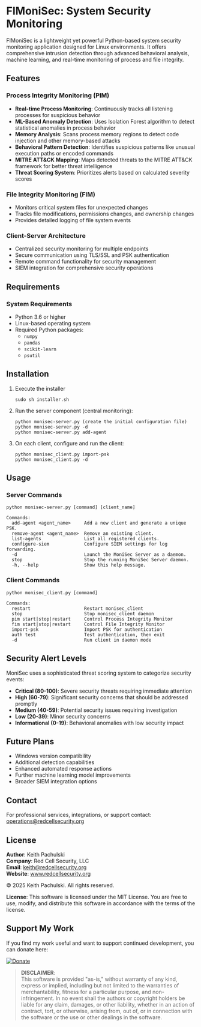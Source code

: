 # FIMoniSec: System Security Monitoring

FIMoniSec is a lightweight yet powerful Python-based system security monitoring application designed for Linux environments. It offers comprehensive intrusion detection through advanced behavioral analysis, machine learning, and real-time monitoring of process and file integrity.

## Features

### Process Integrity Monitoring (PIM)
- **Real-time Process Monitoring**: Continuously tracks all listening processes for suspicious behavior
- **ML-Based Anomaly Detection**: Uses Isolation Forest algorithm to detect statistical anomalies in process behavior
- **Memory Analysis**: Scans process memory regions to detect code injection and other memory-based attacks
- **Behavioral Pattern Detection**: Identifies suspicious patterns like unusual execution paths or encoded commands
- **MITRE ATT&CK Mapping**: Maps detected threats to the MITRE ATT&CK framework for better threat intelligence
- **Threat Scoring System**: Prioritizes alerts based on calculated severity scores

### File Integrity Monitoring (FIM)
- Monitors critical system files for unexpected changes
- Tracks file modifications, permissions changes, and ownership changes
- Provides detailed logging of file system events

### Client-Server Architecture
- Centralized security monitoring for multiple endpoints
- Secure communication using TLS/SSL and PSK authentication
- Remote command functionality for security management
- SIEM integration for comprehensive security operations

## Requirements

### System Requirements
- Python 3.6 or higher
- Linux-based operating system
- Required Python packages:
  - `numpy`
  - `pandas`
  - `scikit-learn`
  - `psutil`

## Installation

1. Execute the installer
    ```
    sudo sh installer.sh

4. Run the server component (central monitoring):
   ```
   python monisec-server.py (create the initial configuration file)
   python monisec-server.py -d
   python monisec-server.py add-agent
   ```

5. On each client, configure and run the client:
   ```
   python monisec_client.py import-psk
   python monisec_client.py -d
   ```

## Usage

### Server Commands
```
python monisec-server.py [command] [client_name]

Commands:
  add-agent <agent_name>     Add a new client and generate a unique PSK.
  remove-agent <agent_name>  Remove an existing client.
  list-agents                List all registered clients.
  configure-siem             Configure SIEM settings for log forwarding.
  -d                         Launch the MoniSec Server as a daemon.
  stop                       Stop the running MoniSec Server daemon.
  -h, --help                 Show this help message.
```

### Client Commands
```
python monisec_client.py [command]

Commands:
  restart                    Restart monisec_client
  stop                       Stop monisec_client daemon
  pim start|stop|restart     Control Process Integrity Monitor
  fim start|stop|restart     Control File Integrity Monitor
  import-psk                 Import PSK for authentication
  auth test                  Test authentication, then exit
  -d                         Run client in daemon mode
```

## Security Alert Levels

MoniSec uses a sophisticated threat scoring system to categorize security events:

- **Critical (80-100)**: Severe security threats requiring immediate attention
- **High (60-79)**: Significant security concerns that should be addressed promptly
- **Medium (40-59)**: Potential security issues requiring investigation
- **Low (20-39)**: Minor security concerns
- **Informational (0-19)**: Behavioral anomalies with low security impact

## Future Plans

- Windows version compatibility
- Additional detection capabilities
- Enhanced automated response actions
- Further machine learning model improvements
- Broader SIEM integration options

## Contact
For professional services, integrations, or support contact: operations@redcellsecurity.org

## License

**Author**: Keith Pachulski  
**Company**: Red Cell Security, LLC  
**Email**: keith@redcellsecurity.org  
**Website**: www.redcellsecurity.org  

© 2025 Keith Pachulski. All rights reserved.

**License**: This software is licensed under the MIT License. You are free to use, modify, and distribute this software in accordance with the terms of the license.

## Support My Work

If you find my work useful and want to support continued development, you can donate here:

[![Donate](https://img.shields.io/badge/Donate-PayPal-blue.svg)](https://paypal.me/sec0ps)

> **DISCLAIMER**:  
> This software is provided "as-is," without warranty of any kind, express or implied, including but not limited to the warranties of merchantability, fitness for a particular purpose, and non-infringement. In no event shall the authors or copyright holders
> be liable for any claim, damages, or other liability, whether in an action of contract, tort, or otherwise, arising from, out of, or in connection with the software or the use or other dealings in the software.
